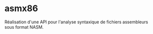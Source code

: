 # asmx86

Réalisation d'une API pour l'analyse syntaxique de fichiers assembleurs sous
format NASM.
